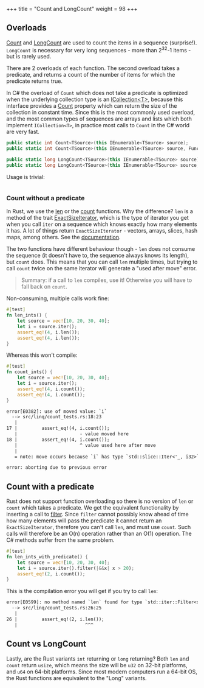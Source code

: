 +++
title = "Count and LongCount"
weight = 98
+++

## Overloads

[Count](https://docs.microsoft.com/en-gb/dotnet/api/system.linq.enumerable.count?view=netframework-4.7.1#System_Linq_Enumerable_Count)
and
[LongCount](https://docs.microsoft.com/en-gb/dotnet/api/system.linq.enumerable.longcount?view=netframework-4.7.1#System_Linq_Enumerable_LongCount)
are used to count the items in a sequence (surprise!). `LongCount` is necessary for very long
sequences - more than 2<sup>32</sup>-1 items - but is rarely used.

There are 2 overloads of each function. The second overload takes a predicate, and returns a count
of the number of items for which the predicate returns true.

In C# the overload of `Count` which does not take a predicate is optimized when the underlying
collection type is an
[ICollection&lt;T&gt;](https://docs.microsoft.com/en-gb/dotnet/api/system.collections.generic.icollection-1?view=netframework-4.7.1),
because this interface provides a
[Count](https://docs.microsoft.com/en-gb/dotnet/api/system.collections.generic.icollection-1.count?view=netframework-4.7.1)
property which can return the size of the collection in constant time. Since this is the most
commonly used overload, and the most common types of sequences are arrays and lists which both
implement `ICollection<T>`, in practice most calls to `Count` in the C# world are very fast.

```cs
public static int Count<TSource>(this IEnumerable<TSource> source);
public static int Count<TSource>(this IEnumerable<TSource> source, Func<TSource, bool> predicate);

public static long LongCount<TSource>(this IEnumerable<TSource> source);
public static long LongCount<TSource>(this IEnumerable<TSource> source, Func<TSource, bool> predicate);
```

Usage is trivial:

```cs
```

### Count without a predicate

In Rust, we use the
[len](https://doc.rust-lang.org/std/iter/trait.ExactSizeIterator.html#method.len) or the
[count](https://doc.rust-lang.org/std/iter/trait.Iterator.html#method.count) functions. Why the
difference? `len` is a method of the trait
[ExactSizeIterator](https://doc.rust-lang.org/std/iter/trait.ExactSizeIterator.html), which is the
type of iterator you get when you call `iter` on a sequence which knows exactly how many elements it
has. A lot of things return `ExactSizeIterator` - vectors, arrays, slices, hash maps, among others.
See the
[documentation](https://doc.rust-lang.org/std/iter/trait.ExactSizeIterator.html#implementors).

The two functions have different behaviour though - `len` does not consume the sequence (it doesn't
have to, the sequence always knows its length), but `count` does. This means that you can call `len`
multiple times, but trying to call `count` twice on the same iterator will generate a "used after
move" error.

> Summary: if a call to `len` compiles, use it! Otherwise you will have to fall back on `count`.

Non-consuming, multiple calls work fine:

```rs
#[test]
fn len_ints() {
    let source = vec![10, 20, 30, 40];
    let i = source.iter();
    assert_eq!(4, i.len());
    assert_eq!(4, i.len());
}
```

Whereas this won't compile:

```rs
#[test]
fn count_ints() {
    let source = vec![10, 20, 30, 40];
    let i = source.iter();
    assert_eq!(4, i.count());
    assert_eq!(4, i.count());
}
```

```txt
error[E0382]: use of moved value: `i`
  --> src/linq/count_tests.rs:18:23
   |
17 |         assert_eq!(4, i.count());
   |                       - value moved here
18 |         assert_eq!(4, i.count());
   |                       ^ value used here after move
   |
   = note: move occurs because `i` has type `std::slice::Iter<'_, i32>`, which does not implement the `Copy` trait

error: aborting due to previous error
```

## Count with a predicate

Rust does not support function overloading so there is no version of `len` or `count` which takes a
predicate. We get the equivalent functionality by inserting a call to [filter](./linq/where.md). Since `filter`
cannot possibly know ahead of time how many elements will pass the predicate it cannot return an
`ExactSizeIterator`, therefore you can't call `len`, and must use `count`. Such calls will therefore
be an O(n) operation rather than an O(1) operation. The C# methods suffer from the same problem.

```rs
#[test]
fn len_ints_with_predicate() {
    let source = vec![10, 20, 30, 40];
    let i = source.iter().filter(|&&x| x > 20);
    assert_eq!(2, i.count());
}
```

This is the compilation error you will get if you try to call `len`:

```txt
error[E0599]: no method named `len` found for type `std::iter::Filter<std::slice::Iter<'_, {integer}>, [closure@src/linq/count_tests.rs:25:38: 25:50]>` in the current scope
  --> src/linq/count_tests.rs:26:25
   |
26 |         assert_eq!(2, i.len());
   |                         ^^^

```

## Count vs LongCount

Lastly, are the Rust variants `int` returning or `long` returning? Both `len` and `count` return
`usize`, which means the size will be `u32` on 32-bit platforms, and `u64` on 64-bit platforms.
Since most modern computers run a 64-bit OS, the Rust functions are equivalent to the "Long"
variants.
